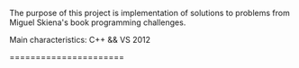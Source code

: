 The purpose of this project is implementation of solutions to problems from Miguel Skiena's book programming challenges.

Main characteristics: C++ && VS 2012


======================
